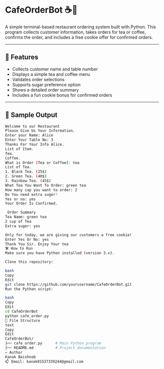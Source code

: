 # CafeOrderBot ☕🍪

A simple terminal-based restaurant ordering system built with Python. This program collects customer information, takes orders for tea or coffee, confirms the order, and includes a free cookie offer for confirmed orders.

---

## 🚀 Features

- Collects customer name and table number
- Displays a simple tea and coffee menu
- Validates order selections
- Supports sugar preference option
- Shows a detailed order summary
- Includes a fun cookie bonus for confirmed orders

---

## 🧾 Sample Output

```bash
Welcome to our Restaurant
Please Give Us Your Information.
Enter your Name: Alice
Enter Your Table No: 3
Thanks For Your Info Alice.
List of Item.
Tea.
Coffee.
What is Order (Tea or Coffee): tea
List of Tea.
1. Black Tea. (25$)
2. Green Tea. (40$)
3. Rainbow Tea. (45$)
What Tea You Want To Order: green tea
How many cap you want to order: 2
Do You need extra suger?
Yes or no: yes
Your Order Is Confirmed.

 Order Summary
Tea Name: green tea
2 cup of Tea
Extra suger: yes

Only for today, we are giving our customers a free cookie!
Enter Yes Or No: yes
Thank You Sir. Enjoy Your tea
🛠️ How to Run
Make sure you have Python installed (version 3.x).

Clone this repository:

bash
Copy
Edit
git clone https://github.com/yourusername/CafeOrderBot.git
Run the Python script:

bash
Copy
Edit
cd CafeOrderBot
python cafe_order.py
📁 File Structure
text
Copy
Edit
CafeOrderBot/
├── cafe_order.py      # Main Python program
├── README.md          # Project documentation
✍️ Author
Kanak Baishnob
📫 Email: kanak01537339244@gmail.com
